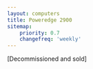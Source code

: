 ```yaml
---
layout: computers
title: Poweredge 2900
sitemap:
    priority: 0.7
    changefreq: 'weekly'
---
```

[Decommissioned and sold]
